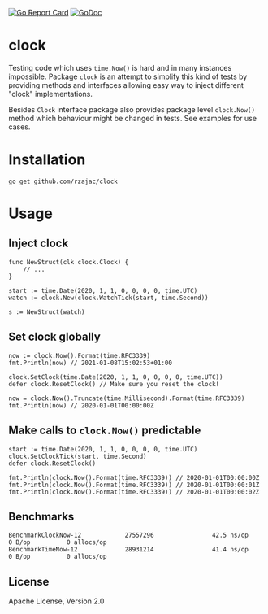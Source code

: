 [![Go Report Card](https://goreportcard.com/badge/github.com/rzajac/clock)](https://goreportcard.com/report/github.com/rzajac/clock)
[![GoDoc](https://img.shields.io/badge/api-Godoc-blue.svg)](https://pkg.go.dev/github.com/rzajac/clock)

# clock

Testing code which uses `time.Now()` is hard and in many instances impossible.
Package `clock` is an attempt to simplify this kind of tests by providing
methods and interfaces allowing easy way to inject different "clock"
implementations.

Besides `Clock` interface package also provides package level `clock.Now()`
method which behaviour might be changed in tests. See examples for use cases.

# Installation

```
go get github.com/rzajac/clock
```

# Usage

## Inject clock

```
func NewStruct(clk clock.Clock) {
	// ...
}

start := time.Date(2020, 1, 1, 0, 0, 0, 0, time.UTC)
watch := clock.New(clock.WatchTick(start, time.Second))

s := NewStruct(watch)
```

## Set clock globally

```
now := clock.Now().Format(time.RFC3339)
fmt.Println(now) // 2021-01-08T15:02:53+01:00

clock.SetClock(time.Date(2020, 1, 1, 0, 0, 0, 0, time.UTC))
defer clock.ResetClock() // Make sure you reset the clock!

now = clock.Now().Truncate(time.Millisecond).Format(time.RFC3339)
fmt.Println(now) // 2020-01-01T00:00:00Z
```

## Make calls to `clock.Now()` predictable

```
start := time.Date(2020, 1, 1, 0, 0, 0, 0, time.UTC)
clock.SetClockTick(start, time.Second)
defer clock.ResetClock()

fmt.Println(clock.Now().Format(time.RFC3339)) // 2020-01-01T00:00:00Z
fmt.Println(clock.Now().Format(time.RFC3339)) // 2020-01-01T00:00:01Z
fmt.Println(clock.Now().Format(time.RFC3339)) // 2020-01-01T00:00:02Z
```

## Benchmarks

```
BenchmarkClockNow-12            27557296                42.5 ns/op             0 B/op          0 allocs/op
BenchmarkTimeNow-12             28931214                41.4 ns/op             0 B/op          0 allocs/op
```

## License

Apache License, Version 2.0
